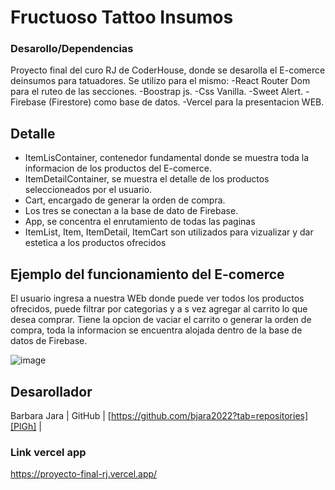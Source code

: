 # Fructuoso Tattoo Insumos
### Desarollo/Dependencias
Proyecto final del curo RJ de CoderHouse, donde se desarolla el E-comerce deinsumos para tatuadores.
Se utilizo para el mismo:
-React Router Dom para el ruteo de las secciones.
-Boostrap js.
-Css Vanilla.
-Sweet Alert.
-Firebase (Firestore) como base de datos.
-Vercel para la presentacion WEB.
## Detalle

- ItemLisContainer, contenedor fundamental donde se muestra toda la informacion de    los productos del E-comerce.
- ItemDetailContainer, se muestra el detalle de los productos seleccioneados por el   usuario.
- Cart, encargado de generar la orden de compra.
- Los tres se conectan a la base de dato de Firebase.
- App, se concentra el enrutamiento de todas las paginas
- ItemList, Item, ItemDetail, ItemCart son utilizados para vizualizar y dar estetica   a los productos ofrecidos

## Ejemplo del funcionamiento del E-comerce
El usuario ingresa a nuestra WEb donde puede ver todos los productos ofrecidos, puede filtrar por categorias y a s vez agregar al carrito lo que desea comprar.
Tiene la opcion de vaciar el carrito o generar la orden de compra, toda la informacion se encuentra alojada dentro de la base de datos de Firebase.

![image](https://github.com/bjara2022/ProyectoFinalRJ/blob/master/public/EntregaRJ.gif)


## Desarollador

Barbara Jara 
| GitHub | [https://github.com/bjara2022?tab=repositories][PlGh] |

### Link vercel app
https://proyecto-final-rj.vercel.app/
